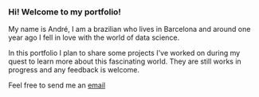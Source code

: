### Hi! Welcome to my portfolio!

My name is André, I am a brazilian who lives in Barcelona and around one year ago I fell in love with the world of data science.

In this portfolio I plan to share some projects I've worked on during my quest to learn more about this fascinating world. They are still works in progress and any feedback is welcome.

Feel free to send me an [email](osvaldoag@gmail.com)
